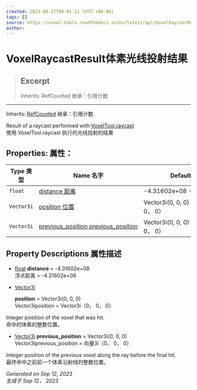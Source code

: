 ```yaml
---
created: 2023-09-27T00:01:21 (UTC +08:00)
tags: []
source: https://voxel-tools.readthedocs.io/en/latest/api/VoxelRaycastResult/
author: 
---
```


# VoxelRaycastResult体素光线投射结果

> ## Excerpt
> Inherits: RefCounted 继承：引用计数

---
Inherits: [RefCounted](https://docs.godotengine.org/en/stable/classes/class_refcounted.html) 继承：引用计数

Result of a raycast performed with [VoxelTool.raycast](https://voxel-tools.readthedocs.io/en/latest/api/VoxelTool/#i_raycast)  
使用 VoxelTool.raycast 执行的光线投射的结果

## Properties: 属性：

| Type 类型 | Name 名字 | Default 违约 |
| --- | --- | --- |
| `float` | [distance 距离](https://voxel-tools.readthedocs.io/en/latest/api/VoxelRaycastResult/#i_distance) | \-4.31602e+08 \-4.31602e+08 |
| `Vector3i` | [position 位置](https://voxel-tools.readthedocs.io/en/latest/api/VoxelRaycastResult/#i_position) | Vector3i(0, 0, 0) 矢量3i（0， 0， 0） |
| `Vector3i` | [previous\_position previous\_position](https://voxel-tools.readthedocs.io/en/latest/api/VoxelRaycastResult/#i_previous_position) | Vector3i(0, 0, 0) 矢量3i（0， 0， 0） |

## Property Descriptions 属性描述

-   [float](https://docs.godotengine.org/en/stable/classes/class_float.html) **distance** = -4.31602e+08  
    浮点距离 = -4.31602e+08
    
-   [Vector3i](https://docs.godotengine.org/en/stable/classes/class_vector3i.html)
    
    **position** = Vector3i(0, 0, 0)  
    Vector3iposition = Vector3i（0， 0， 0）

Integer position of the voxel that was hit.  
命中的体素的整数位置。

-   [Vector3i](https://docs.godotengine.org/en/stable/classes/class_vector3i.html) **previous\_position** = Vector3i(0, 0, 0)  
    Vector3iprevious\_position = 向量3i（0， 0， 0）

Integer position of the previous voxel along the ray before the final hit.  
最终命中之前前一个体素沿射线的整数位置。

_Generated on Sep 12, 2023  
生成于 Sep 12， 2023_
